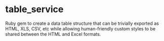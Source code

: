 table_service
=============

Ruby gem to create a data table structure that can be trivially exported as HTML, XLS, CSV, etc while allowing human-friendly custom styles to be shared between the HTML and Excel formats.
